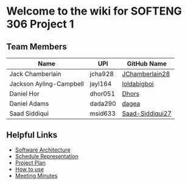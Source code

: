 # Welcome to the wiki for SOFTENG 306 Project 1


## Team Members
| Name                        | UPI           | GitHub Name                                   |
| ----------------------------|--------------| ---------------------------------------------|
| Jack Chamberlain            | jcha928       | [JChamberlain28](http://github.com/JChamberlain28)  |
| Jackson Ayling-Campbell     | jayl164       | [loldabigboi](http://github.com/loldabigboi) |
| Daniel Hor                  | dhor051       | [Dhors](http://github.com/Dhors)   |
| Daniel Adams                | dada290       | [dagea](http://github.com/dagea)   |
| Saad Siddiqui               | msid633       | [Saad-Siddiqui27](http://github.com/Saad-Siddiqui27) |


## Helpful Links
* [Software Architecture](Software-Architecture.md)
* [Schedule Representation](Schedule-Representation.md)
* [Project Plan](Project-Plan.md)
* [How to use](How-to-use.md)
* [Meeting Minutes](Meeting-Minutes.md)
